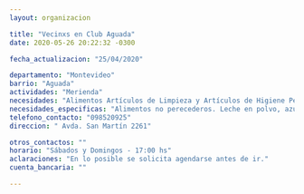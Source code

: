 ```yaml
---
layout: organizacion

title: "Vecinxs en Club Aguada"
date: 2020-05-26 20:22:32 -0300

fecha_actualizacion: "25/04/2020"

departamento: "Montevideo"
barrio: "Aguada"
actividades: "Merienda"
necesidades: "Alimentos Artículos de Limpieza y Artículos de Higiene Personal"
necesidades_especificas: "Alimentos no perecederos. Leche en polvo, azucar, cocoa en lo posible en paquetitos de 100grs. y alimentos elaborados para meriendas. Tambien bandejas, bolsas, cajas, film."
telefono_contacto: "098520925"
direccion: " Avda. San Martín 2261"

otros_contactos: ""
horario: "Sábados y Domingos - 17:00 hs"
aclaraciones: "En lo posible se solicita agendarse antes de ir."
cuenta_bancaria: ""

---
```

